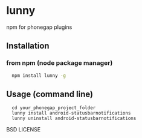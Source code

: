 # lunny

npm for phonegap plugins

## Installation

### from npm (node package manager)
``` bash
  npm install lunny -g
```

## Usage (command line)

```
  cd your_phonegap_project_folder
  lunny install android-statusbarnotifications
  lunny uninstall android-statusbarnotifications
```

BSD LICENSE
